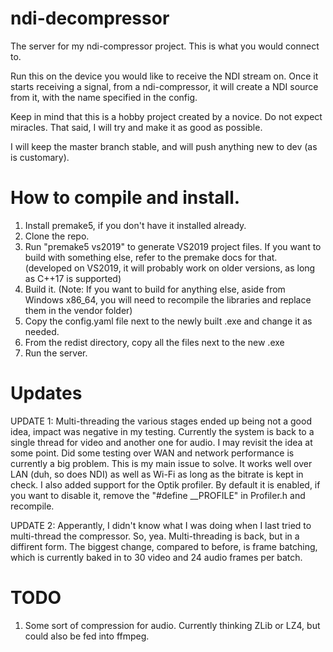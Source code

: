 # ndi-decompressor
The server for my ndi-compressor project. This is what you would connect to.

Run this on the device you would like to receive the NDI stream on. Once it starts receiving a signal, from a ndi-compressor, it will create a NDI source from it, with the name specified in the config. 

Keep in mind that this is a hobby project created by a novice. Do not expect miracles. That said, I will try and make it as good as possible.

I will keep the master branch stable, and will push anything new to dev (as is customary).

# How to compile and install.
1. Install premake5, if you don't have it installed already.
2. Clone the repo.
3. Run "premake5 vs2019" to generate VS2019 project files. If you want to build with something else, refer to the premake docs for that. (developed on VS2019, it will probably work on older versions, as long as C++17 is supported)
4. Build it. (Note: If you want to build for anything else, aside from Windows x86_64, you will need to recompile the libraries and replace them in the vendor folder)
5. Copy the config.yaml file next to the newly built .exe and change it as needed.
6. From the redist directory, copy all the files next to the new .exe
7. Run the server.

# Updates
UPDATE 1: Multi-threading the various stages ended up being not a good idea, impact was negative in my testing. Currently the system is back to a single thread for video and another one for audio. I may revisit the idea at some point. Did some testing over WAN and network performance is currently a big problem. This is my main issue to solve. It works well over LAN (duh, so does NDI) as well as Wi-Fi as long as the bitrate is kept in check. I also added support for the Optik profiler. By default it is enabled, if you want to disable it, remove the "#define __PROFILE" in Profiler.h and recompile.

UPDATE 2: Apperantly, I didn't know what I was doing when I last tried to multi-thread the compressor. So, yea. Multi-threading is back, but in a diffirent form. The biggest change, compared to before, is frame batching, which is currently baked in to 30 video and 24 audio frames per batch.

# TODO
1. Some sort of compression for audio. Currently thinking ZLib or LZ4, but could also be fed into ffmpeg.

